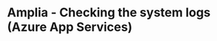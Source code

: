 ﻿# Amplia - Checking the system logs (Azure App Services)

<!-- link to version in Portuguese -->
<div data-alt-locales="pt-br"></div>
